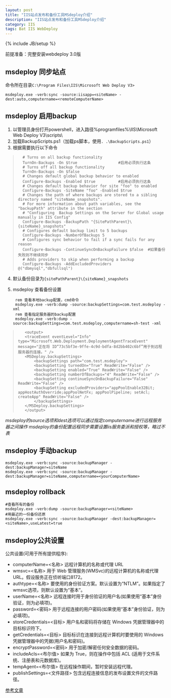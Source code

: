 ```yaml
---
layout: post
title: "IIS站点发布和备份工具MSdeploy介绍"
description: "IIS站点发布和备份工具MSdeploy介绍"
category: IIS
tags: Bat IIS WebDeploy
---
```

{% include JB/setup %}


前提准备：完整安装webdeploy 3.0版

## msdeploy 同步站点
命令所在目录`C:\Program Files\IIS\Microsoft Web Deploy V3>`

    msdeploy.exe -verb:sync -source:iisapp=<siteName> -dest:auto,computername=<remoteComputerName>

## msdeploy 启用backup

1. 以管理员身份打开powershell，进入路径%programfiles%\IIS\Microsoft Web Deploy V3\scripts\
2. 加载BackupScripts.ps1（加载ps脚本，使用`. .\BackupScripts.ps1`）
3. 根据需要执行以下命令

>       # Turns on all backup functionality
>       TurnOn-Backups -On $true                  #启用必须执行这条
>       # Turns off all backup functionality
>       TurnOn-Backups -On $false
>       # Changes default global backup behavior to enabled
>       Configure-Backups -Enabled $true          #启用必须执行这条
>       # Changes default backup behavior for site "foo" to enabled
>       Configure-Backups -SiteName "foo" -Enabled $true
>       # Changes the path of where backups are stored to a sibling directory named "siteName_snapshots".  
>       # For more information about path variables, see the "backupPath" attribute in the section 
>       # "Configuring  Backup Settings on the Server for Global usage manually in IIS Config"
>       Configure-Backups -BackupPath "{SitePathParent}\{siteName}_snapshots"
>       # Configures default backup limit to 5 backups
>       Configure-Backups -NumberOfBackups 5
>       # Configures sync behavior to fail if a sync fails for any reason
>       Configure-Backups -ContinueSyncOnBackupFailure $false  #如果备份失败则不继续同步
>       # Adds providers to skip when performing a backup
>       Configure-Backups -AddExcludedProviders @("dbmysql","dbfullsql")

4. 默认备份目录为`{sitePathParent}\{siteName}_snapshots`
5. msdeploy 查看备份设置

        rem 查看本地backup配置，cmd命令
        msdeploy.exe -verb:dump -source:backupSettings=com.test.msdeploy -xml
        rem 查看指定服务器的backup配置
        msdeploy.exe -verb:dump -source:backupSettings=com.test.msdeploy,computername=sh-test -xml

>        <output>  
>        <traceEvent eventLevel="Info" type="Microsoft.Web.Deployment.DeploymentAgentTraceEvent" message="正在将 ID“73c5bf3e-9ffe-4c9d-bdfa-8d2bb402c6bf”用于到远程服务器的连接。" />  
>        <MSDeploy.backupSettings>  
>            <backupSettings path="com.test.msdeploy">  
>            <backupSetting turnedOn="True" ReadWrite="False" />  
>            <backupSetting enabled="True" ReadWrite="False" />  
>            <backupSetting numberOfBackups="4" ReadWrite="False" />  
>            <backupSetting continueSyncOnBackupFailure="False" ReadWrite="False" />  
>            <backupSetting excludedProviders="appPoolEnable32Bit; appHostAuthOverride;appPoolNetFx; appPoolPipeline; setAcl; createApp" ReadWrite="False" />  
>            </backupSettings>  
>        </MSDeploy.backupSettings>  
>        </output>  
        

*msdeploy的source选项和dest选项可以通过指定computername进行远程服务器之间操作*
*msdeploy的备份配置远程同步需要设置iis服务委派和授权等，略过不表*

## msdeploy 手动backup

    msdeploy.exe -verb:sync -source:backupManager -dest:backupManager=siteName
    msdeploy.exe -verb:sync -source:backupManager -dest:backupManager=siteName,computername=<yourComputerName>

## msdeploy rollback

    #查看所有的备份
    msdeploy.exe -verb:dump -source:backupManager=<siteName>
    #用最近的一份备份还原
    msdeploy.exe -verb:sync -source:backupManager -dest:backupManager=<siteName>,useLatest=true

## msdeploy公共设置

公共设置(可用于所有提供程序):

* computerName=<名称>         远程计算机的名称或代理 URL
* wmsvc=<名称>                用于 Web 管理服务(WMSvc)的远程计算机的名称或代理 URL。假设服务正在侦听端口8172。
* authtype=<名称>             要使用的身份验证方案。默认设置为“NTLM”。如果指定了wmsvc选项，则默认设置为“基本”。
* userName=<名称>             远程连接时用于身份验证的用户名(如果使用“基本”身份验证，则为必填项)。
* password=<密码>             用于远程连接的用户密码(如果使用“基本”身份验证，则为必填项)。
* storeCredentials=<目标>     用户名和密码将存储在 Windows 凭据管理器中的目标标识符下。
* getCredentials=<目标>       目标标识在连接到远程计算机时要使用的 Windows凭据管理器中的凭据(用户名和密码)。
* encryptPassword=<密码>      用于加密/解密任何安全数据的密码。
* includeAcls=<布尔值>        如果为 True，则在操作中包括 ACL (适用于文件系统、注册表和元数据库)。
* tempAgent=<布尔值>          在远程操作期间，暂时安装远程代理。
* publishSettings=<文件路径>  包含远程连接信息的发布设置文件的文件路径。


[参考文章](http://www.iis.net/learn/publish/using-web-deploy/web-deploy-automatic-backups)